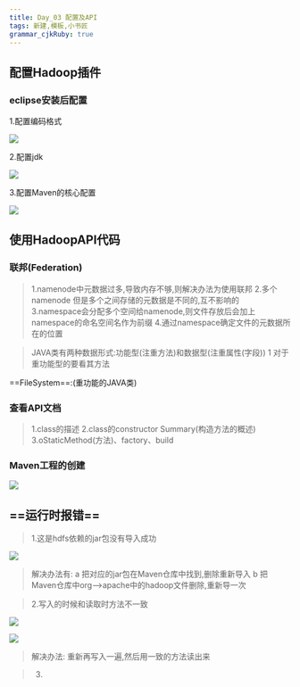 ```yaml
---
title: Day_03 配置及API
tags: 新建,模板,小书匠
grammar_cjkRuby: true
---
```



## 配置Hadoop插件
### eclipse安装后配置

1.配置编码格式

![][1]

2.配置jdk

![][2]

3.配置Maven的核心配置

![][3]


## 使用HadoopAPI代码

### 联邦(Federation)
>1.namenode中元数据过多,导致内存不够,则解决办法为使用联邦
>2.多个namenode 但是多个之间存储的元数据是不同的,互不影响的
>3.namespace会分配多个空间给namenode,则文件存放后会加上namespace的命名空间名作为前缀
>4.通过namespace确定文件的元数据所在的位置


>JAVA类有两种数据形式:功能型(注重方法)和数据型(注重属性(字段))
>1 对于重功能型的要看其方法

==FileSystem==:(重功能的JAVA类)

### 查看API文档
>1.class的描述
>2.class的constructor Summary(构造方法的概述)
>3.oStaticMethod(方法)、factory、build

### Maven工程的创建
 
 ![][4]

## ==运行时报错==

>1.这是hdfs依赖的jar包没有导入成功

![][5]

>解决办法有:
>a 把对应的jar包在Maven仓库中找到,删除重新导入
>b 把Maven仓库中org——>apache中的hadoop文件删除,重新导一次

>2.写入的时候和读取时方法不一致

![][6]

![][7]

>解决办法:
>重新再写入一遍,然后用一致的方法读出来


>3.


  [1]: https://www.github.com/wxdsunny/images/raw/master/1507810762679.jpg
  [2]: https://www.github.com/wxdsunny/images/raw/master/1507811742712.jpg
  [3]: https://www.github.com/wxdsunny/images/raw/master/1507811910122.jpg
  [4]: https://www.github.com/wxdsunny/images/raw/master/1507812724522.jpg
  [5]: https://www.github.com/wxdsunny/images/raw/master/1507813583548.jpg
  [6]: https://www.github.com/wxdsunny/images/raw/master/1507813731818.jpg
  [7]: https://www.github.com/wxdsunny/images/raw/master/1507815568354.jpg